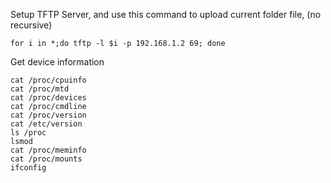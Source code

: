 Setup TFTP Server, and use this command to upload current folder file, (no recursive)
```
for i in *;do tftp -l $i -p 192.168.1.2 69; done
```

Get device information
```
cat /proc/cpuinfo
cat /proc/mtd
cat /proc/devices
cat /proc/cmdline
cat /proc/version
cat /etc/version
ls /proc
lsmod
cat /proc/meminfo
cat /proc/mounts
ifconfig

```